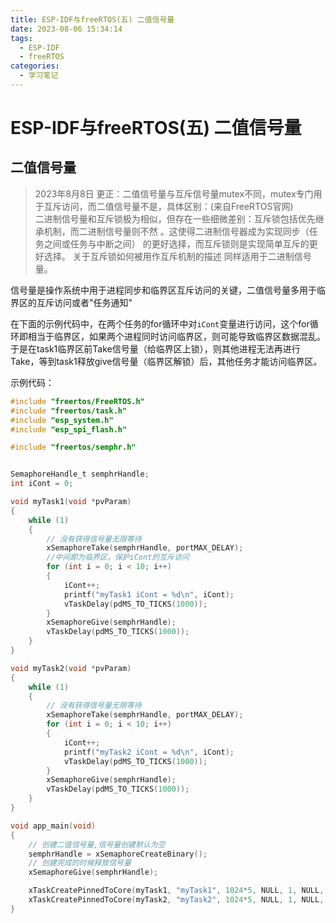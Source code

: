 ```yaml
---
title: ESP-IDF与freeRTOS(五) 二值信号量
date: 2023-08-06 15:34:14
tags:
  - ESP-IDF
  - freeRTOS
categories:
  - 学习笔记
---
```


# ESP-IDF与freeRTOS(五) 二值信号量

## 二值信号量

> 2023年8月8日 更正：二值信号量与互斥信号量mutex不同，mutex专门用于互斥访问，而二值信号量不是，具体区别：(来自FreeRTOS官网)  
> 二进制信号量和互斥锁极为相似，但存在一些细微差别：互斥锁包括优先继承机制，而二进制信号量则不然 。这使得二进制信号器成为实现同步（任务之间或任务与中断之间） 的更好选择，而互斥锁则是实现简单互斥的更好选择。 关于互斥锁如何被用作互斥机制的描述 同样适用于二进制信号量。
>
信号量是操作系统中用于进程同步和临界区互斥访问的关键，二值信号量多用于临界区的互斥访问或者"任务通知"

在下面的示例代码中，在两个任务的for循环中对`iCont`变量进行访问，这个for循环即相当于临界区，如果两个进程同时访问临界区，则可能导致临界区数据混乱。于是在task1临界区前Take信号量（给临界区上锁），则其他进程无法再进行Take，等到task1释放give信号量（临界区解锁）后，其他任务才能访问临界区。


示例代码：

``` c
#include "freertos/FreeRTOS.h"
#include "freertos/task.h"
#include "esp_system.h"
#include "esp_spi_flash.h"

#include "freertos/semphr.h"


SemaphoreHandle_t semphrHandle;
int iCont = 0;

void myTask1(void *pvParam)
{
    while (1)
    {
        // 没有获得信号量无限等待
        xSemaphoreTake(semphrHandle, portMAX_DELAY);
        //中间即为临界区，保护iCont的互斥访问
        for (int i = 0; i < 10; i++)
        {
            iCont++;
            printf("myTask1 iCont = %d\n", iCont);
            vTaskDelay(pdMS_TO_TICKS(1000));
        }
        xSemaphoreGive(semphrHandle);
        vTaskDelay(pdMS_TO_TICKS(1000));
    }
}

void myTask2(void *pvParam)
{
    while (1)
    {
        // 没有获得信号量无限等待
        xSemaphoreTake(semphrHandle, portMAX_DELAY);
        for (int i = 0; i < 10; i++)
        {
            iCont++;
            printf("myTask2 iCont = %d\n", iCont);
            vTaskDelay(pdMS_TO_TICKS(1000));
        }
        xSemaphoreGive(semphrHandle);
        vTaskDelay(pdMS_TO_TICKS(1000));
    }
}

void app_main(void)
{
    // 创建二值信号量,信号量创建默认为空
    semphrHandle = xSemaphoreCreateBinary();
    // 创建完成的时候释放信号量
    xSemaphoreGive(semphrHandle);

    xTaskCreatePinnedToCore(myTask1, "myTask1", 1024*5, NULL, 1, NULL, 1);
    xTaskCreatePinnedToCore(myTask2, "myTask2", 1024*5, NULL, 1, NULL, 1);
}

```


